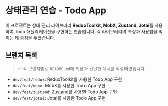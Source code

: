 # 상태관리 연습 - Todo App

이 프로젝트는 상태 관리 라이브러리 **ReduxToolkit, MobX, Zustand, Jotai**를 사용하여 Todo 애플리케이션을 구현하는 연습입니다. 각 라이브러리의 특징과 사용법을 익히는 데 중점을 두었습니다.

## 브랜치 목록

> ✅ 각 브랜치별로 `README.md`에 특징과 간단한 예시를 작성하였습니다.

- `dev/feat/redux`: ReduxToolkit을 사용한 Todo App 구현
- `dev/feat/mobx`: MobX를 사용한 Todo App 구현
- `dev/feat/zustand`: Zustand를 사용한 Todo App 구현
- `dev/feat/jotai`: Jotai를 사용한 Todo App 구현
